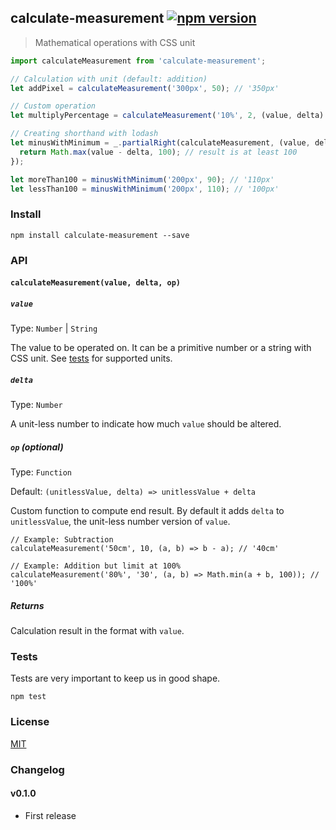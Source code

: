 calculate-measurement [![npm version](https://badge.fury.io/js/calculate-measurement.svg)](https://badge.fury.io/js/calculate-measurement)
---------
> Mathematical operations with CSS unit

```javascript
import calculateMeasurement from 'calculate-measurement';

// Calculation with unit (default: addition)
let addPixel = calculateMeasurement('300px', 50); // '350px'

// Custom operation
let multiplyPercentage = calculateMeasurement('10%', 2, (value, delta) => value * delta); // '20%'

// Creating shorthand with lodash
let minusWithMinimum = _.partialRight(calculateMeasurement, (value, delta) => {
  return Math.max(value - delta, 100); // result is at least 100
});

let moreThan100 = minusWithMinimum('200px', 90); // '110px'
let lessThan100 = minusWithMinimum('200px', 110); // '100px'
```


### Install
```
npm install calculate-measurement --save
```

### API

#### `calculateMeasurement(value, delta, op)`

##### `value`
Type: `Number` | `String`

The value to be operated on. It can be a primitive number or a string with CSS unit.
See [tests](__tests__/calculate-measurement.spec.js) for supported units.

##### `delta`
Type: `Number`

A unit-less number to indicate how much `value` should be altered.

##### `op` (optional)
Type: `Function`

Default: `(unitlessValue, delta) => unitlessValue + delta`

Custom function to compute end result.
By default it adds `delta` to `unitlessValue`, the unit-less number version of `value`.

```
// Example: Subtraction
calculateMeasurement('50cm', 10, (a, b) => b - a); // '40cm'

// Example: Addition but limit at 100%
calculateMeasurement('80%', '30', (a, b) => Math.min(a + b, 100)); // '100%'
```

##### Returns
Calculation result in the format with `value`.

### Tests
Tests are very important to keep us in good shape.
```
npm test
```


### License
[MIT](LICENSE.txt)


### Changelog

#### v0.1.0
- First release
